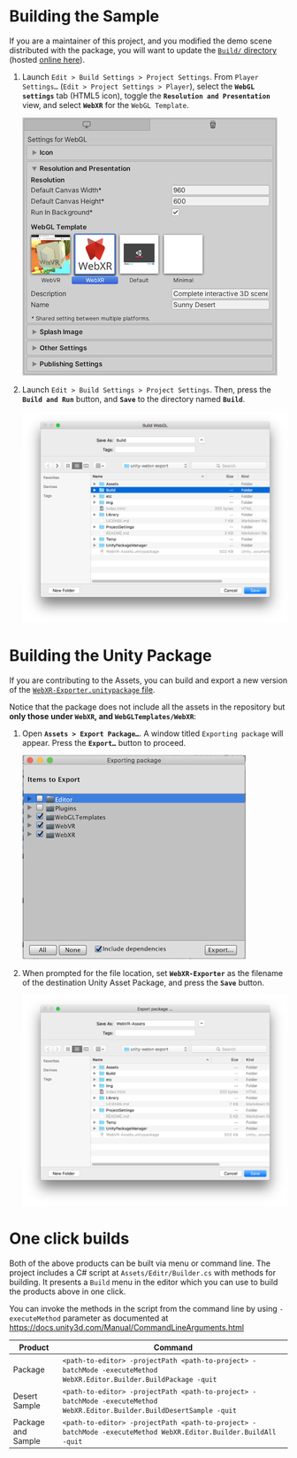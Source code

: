 # Building the Sample

If you are a maintainer of this project, and you modified the demo scene distributed with the package, you will want to update the [`Build/` directory](https://github.com/mozilla/unity-webvr-export/tree/master/Build/) (hosted [online here](https://mozilla.github.io/unity-webvr-export/Build/)).

1. Launch `Edit > Build Settings > Project Settings`. From `Player Settings…` (`Edit > Project Settings > Player`), select the **`WebGL settings`** tab (HTML5 icon), toggle the **`Resolution and Presentation`** view, and select **`WebXR`** for the `WebGL Template`.

    ![WebGL template selector](./images/webxr-template.png)

2. Launch `Edit > Build Settings > Project Settings`. Then, press the **`Build and Run`** button, and **`Save`** to the directory named **`Build`**.

    ![Selecting the Build folder](../img/build-webgl.png)

# Building the Unity Package

If you are contributing to the Assets, you can build and export a new version of the [`WebXR-Exporter.unitypackage` file](../WebXR-Exporter.unitypackage).

Notice that the package does not include all the assets in the repository but **only those under `WebXR`, and `WebGLTemplates/WebXR`**:

1. Open **`Assets > Export Package…`**. A window titled `Exporting package` will appear. Press the **`Export…`** button to proceed.

    ![Exporting package](../img/exporting-asset-package.png)

2. When prompted for the file location, set **`WebXR-Exporter`** as the filename of the destination Unity Asset Package, and press the **`Save`** button.

    ![Export package …](../img/export-asset-package.png)

# One click builds

Both of the above products can be built via menu or command line. The project includes a C# script at `Assets/Editr/Builder.cs` with methods for building. It presents a `Build` menu in the editor which you can use to build the products above in one click.

You can invoke the methods in the script from the command line by using `-executeMethod` parameter as documented at https://docs.unity3d.com/Manual/CommandLineArguments.html

| Product | Command |
| --- | --- |
| Package | `<path-to-editor> -projectPath <path-to-project> -batchMode -executeMethod WebXR.Editor.Builder.BuildPackage -quit`
| Desert Sample | `<path-to-editor> -projectPath <path-to-project> -batchMode -executeMethod WebXR.Editor.Builder.BuildDesertSample -quit`
| Package and Sample | `<path-to-editor> -projectPath <path-to-project> -batchMode -executeMethod WebXR.Editor.Builder.BuildAll -quit`